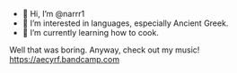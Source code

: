 - 👋 Hi, I’m @narrr1
- 👀 I’m interested in languages, especially Ancient Greek.
- 🌱 I’m currently learning how to cook.

Well that was boring. Anyway, check out my music! https://aecyrf.bandcamp.com

<!---
narrr1/narrr1 is a ✨ special ✨ repository because its `README.md` (this file) appears on your GitHub profile.
You can click the Preview link to take a look at your changes.
--->

